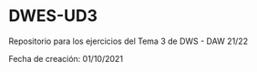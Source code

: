 # DWES-UD3
Repositorio para los ejercicios del Tema 3 de DWS - DAW 21/22

Fecha de creación: 01/10/2021